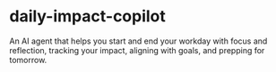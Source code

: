 # daily-impact-copilot
An AI agent that helps you start and end your workday with focus and reflection, tracking your impact, aligning with goals, and prepping for tomorrow.
